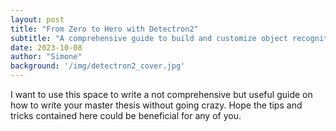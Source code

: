 ```yaml
---
layout: post
title: "From Zero to Hero with Detectron2"
subtitle: "A comprehensive guide to build and customize object recognition models"
date: 2023-10-08
author: "Simone"
background: '/img/detectron2_cover.jpg'
---
```


I want to use this space to write a not comprehensive but useful guide on how to write your master thesis without going crazy. Hope the tips and tricks contained here could be beneficial for any of you.